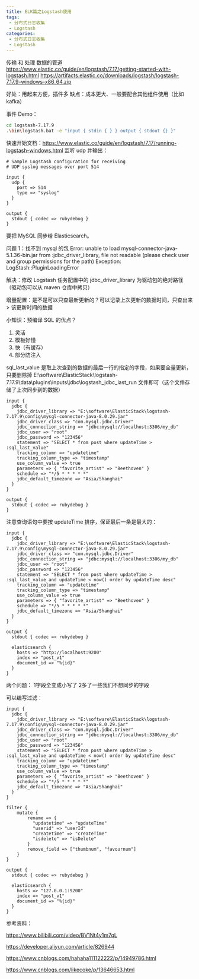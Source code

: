 ```yaml
---
title: ELK篇之Logstash使用
tags:
 - 分布式日志收集
 - Logstash
categories: 
 - 分布式日志收集
 - Logstash
---
```




传输 和 处理 数据的管道
https://www.elastic.co/guide/en/logstash/7.17/getting-started-with-logstash.html
https://artifacts.elastic.co/downloads/logstash/logstash-7.17.9-windows-x86_64.zip

好处：用起来方便，插件多
缺点：成本更大、一般要配合其他组件使用（比如 kafka）

事件 Demo：

~~~bash
cd logstash-7.17.9
.\bin\logstash.bat -e "input { stdin { } } output { stdout {} }"
~~~

快速开始文档：https://www.elastic.co/guide/en/logstash/7.17/running-logstash-windows.html
监听 udp 并输出：

~~~nginx
# Sample Logstash configuration for receiving
# UDP syslog messages over port 514

input {
  udp {
    port => 514
    type => "syslog"
  }
}

output {
  stdout { codec => rubydebug }
}
~~~

要把 MySQL 同步给 Elasticsearch。

问题 1：找不到 mysql 的包
Error: unable to load mysql-connector-java-5.1.36-bin.jar from :jdbc_driver_library, file not readable (please check user and group permissions for the path)
  Exception: LogStash::PluginLoadingError

解决：修改 Logstash 任务配置中的 jdbc_driver_library 为驱动包的绝对路径（驱动包可以从 maven 仓库中拷贝）

增量配置：是不是可以只查最新更新的？可以记录上次更新的数据时间，只查出来 > 该更新时间的数据

小知识：预编译 SQL 的优点？

1. 灵活
2. 模板好懂
3. 快（有缓存）
4. 部分防注入

sql_last_value 是取上次查到的数据的最后一行的指定的字段，如果要全量更新，只要删除掉 E:\software\ElasticStack\logstash-7.17.9\data\plugins\inputs\jdbc\logstash_jdbc_last_run 文件即可（这个文件存储了上次同步到的数据）

~~~nginx
input {
  jdbc {
    jdbc_driver_library => "E:\software\ElasticStack\logstash-7.17.9\config\mysql-connector-java-8.0.29.jar"
    jdbc_driver_class => "com.mysql.jdbc.Driver"
    jdbc_connection_string => "jdbc:mysql://localhost:3306/my_db"
    jdbc_user => "root"
    jdbc_password => "123456"
    statement => "SELECT * from post where updateTime > :sql_last_value"
    tracking_column => "updatetime"
    tracking_column_type => "timestamp"
    use_column_value => true
    parameters => { "favorite_artist" => "Beethoven" }
    schedule => "*/5 * * * * *"
    jdbc_default_timezone => "Asia/Shanghai"
  }
}

output {
  stdout { codec => rubydebug }
}
~~~

注意查询语句中要按 updateTime 排序，保证最后一条是最大的：

~~~nginx
input {
  jdbc {
    jdbc_driver_library => "E:\software\ElasticStack\logstash-7.17.9\config\mysql-connector-java-8.0.29.jar"
    jdbc_driver_class => "com.mysql.jdbc.Driver"
    jdbc_connection_string => "jdbc:mysql://localhost:3306/my_db"
    jdbc_user => "root"
    jdbc_password => "123456"
    statement => "SELECT * from post where updateTime > :sql_last_value and updateTime < now() order by updateTime desc"
    tracking_column => "updatetime"
    tracking_column_type => "timestamp"
    use_column_value => true
    parameters => { "favorite_artist" => "Beethoven" }
    schedule => "*/5 * * * * *"
    jdbc_default_timezone => "Asia/Shanghai"
  }
}

output {
  stdout { codec => rubydebug }

  elasticsearch {
    hosts => "http://localhost:9200"
    index => "post_v1"
    document_id => "%{id}"
  }
}
~~~

两个问题：
1字段全变成小写了
2多了一些我们不想同步的字段

可以编写过滤：

~~~nginx
input {
  jdbc {
    jdbc_driver_library => "E:\software\ElasticStack\logstash-7.17.9\config\mysql-connector-java-8.0.29.jar"
    jdbc_driver_class => "com.mysql.jdbc.Driver"
    jdbc_connection_string => "jdbc:mysql://localhost:3306/my_db"
    jdbc_user => "root"
    jdbc_password => "123456"
    statement => "SELECT * from post where updateTime > :sql_last_value and updateTime < now() order by updateTime desc"
    tracking_column => "updatetime"
    tracking_column_type => "timestamp"
    use_column_value => true
    parameters => { "favorite_artist" => "Beethoven" }
    schedule => "*/5 * * * * *"
    jdbc_default_timezone => "Asia/Shanghai"
  }
}

filter {
    mutate {
        rename => {
          "updatetime" => "updateTime"
          "userid" => "userId"
          "createtime" => "createTime"
          "isdelete" => "isDelete"
        }
        remove_field => ["thumbnum", "favournum"]
    }
}

output {
  stdout { codec => rubydebug }

  elasticsearch {
    hosts => "127.0.0.1:9200"
    index => "post_v1"
    document_id => "%{id}"
  }
}
~~~





参考资料：

https://www.bilibili.com/video/BV1Nt4y1m7qL

https://developer.aliyun.com/article/826944

https://www.cnblogs.com/hahaha111122222/p/14949786.html

https://www.cnblogs.com/likecoke/p/13646653.html